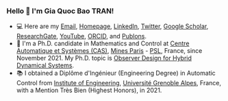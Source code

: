 ### Hello 👋 I'm Gia Quoc Bao TRAN!
- :computer: Here are my [Email](mailto:gia-quoc-bao.tran@minesparis.psl.eu), [Homepage](https://www.tran-gia-quoc-bao.com/), [LinkedIn](https://www.linkedin.com/in/tran-gia-quoc-bao/), [Twitter](https://twitter.com/Tran_GiaQuocBao), [Google Scholar]([https://scholar.google.fr/citations?hl=en&user=j7GowkcAAAAJ&sortby=pubdate&view_op=list_works&gmla=AJsN-F6fLm0IMSpRxtBXAQljmDQtw01THyYzxmJcx2MYTHZmkekfXQTc5n5kipvyXRjuGSHjspVYx0be6MPEcjL1mOTMVCbfTuWn_cb6eOWqsjBMQup1v2I](https://scholar.google.fr/citations?user=4ni8hNUAAAAJ&hl=en&authuser=1)), [ResearchGate](https://www.researchgate.net/profile/Gia_Quoc_Bao_Tran), [YouTube](https://www.youtube.com/channel/UCHj30TycJFxkRijjSJ9wUmA), [ORCID](https://orcid.org/0000-0002-0150-8805), and [Publons](https://publons.com/researcher/3635512/gia-quoc-bao-tran).
- :school: I'm a Ph.D. candidate in Mathematics and Control at [Centre Automatique et Systèmes (CAS)](https://cas.mines-paristech.fr/), [Mines Paris](https://www.minesparis.psl.eu/) - [PSL](https://psl.eu/en), France, since November 2021. My Ph.D. topic is [Observer Design for Hybrid Dynamical Systems](http://theses.fr/s304727?fbclid=IwAR1WU15HOElMXkifY7fsjh2yvFPp5ZpPwABZzSachYZCpg-wjnAQKdg8Fe8).
- :books: I obtained a Diplôme d'Ingénieur (Engineering Degree) in Automatic Control from [Institute of Engineering](https://www.grenoble-inp.fr/), [Université Grenoble Alpes](https://www.univ-grenoble-alpes.fr/english/), France, with a Mention Très Bien (Highest Honors), in 2021.
